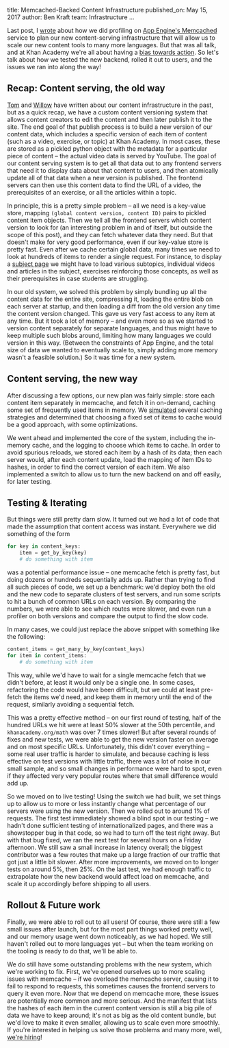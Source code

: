 title: Memcached-Backed Content Infrastructure
published_on: May 15, 2017
author: Ben Kraft
team: Infrastructure
...

Last post, I [wrote](/posts/memcached-profiling.htm) about how we did profiling on [App Engine's Memcached](https://cloud.google.com/appengine/docs/python/memcache/) service to plan our new content-serving infrastructure that will allow us to scale our new content tools to many more languages.  But that was all talk, and at Khan Academy we're all about having a [bias towards action](http://engineering.khanacademy.org/posts/engineering-principles.htm).  So let's talk about how we tested the new backend, rolled it out to users, and the issues we ran into along the way!

## Recap: Content serving, the old way

[Tom](http://www.arguingwithalgorithms.com/posts/14-01-03-content-store) and [Willow](/posts/evolving-our-content-infrastructure.htm) have written about our content infrastructure in the past, but as a quick recap, we have a custom content versioning system that allows content creators to edit the content and then later publish it to the site.  The end goal of that publish process is to build a new version of our content data, which includes a specific version of each item of content (such as a video, exercise, or topic) at Khan Academy.  In most cases, these are stored as a pickled python object with the metadata for a particular piece of content &ndash; the actual video data is served by YouTube.  The goal of our content serving system is to get all that data out to any frontend servers that need it to display data about that content to users, and then atomically update all of that data when a new version is published.  The frontend servers can then use this content data to find the URL of a video, the prerequisites of an exercise, or all the articles within a topic.

In principle, this is a pretty simple problem &ndash; all we need is a key-value store, mapping `(global content version, content ID)` pairs to pickled content item objects.  Then we tell all the frontend servers which content version to look for (an interesting problem in and of itself, but outside the scope of this post), and they can fetch whatever data they need.  But that doesn't make for very good performance, even if our key-value store is pretty fast.  Even after we cache certain global data, many times we need to look at hundreds of items to render a single request.  For instance, to display a [subject page](https://www.khanacademy.org/math/algebra-home) we might have to load various subtopics, individual videos and articles in the subject, exercises reinforcing those concepts, as well as their prerequisites in case students are struggling.

In our old system, we solved this problem by simply bundling up all the content data for the entire site, compressing it, loading the entire blob on each server at startup, and then loading a diff from the old version any time the content version changed.  This gave us very fast access to any item at any time.  But it took a lot of memory &ndash; and even more so as we started to version content separately for separate languages, and thus might have to keep multiple such blobs around, limiting how many languages we could version in this way.  (Between the constraints of App Engine, and the total size of data we wanted to eventually scale to, simply adding more memory wasn't a feasible solution.)  So it was time for a new system.

## Content serving, the new way

After discussing a few options, our new plan was fairly simple: store each content item separately in memcache, and fetch it in on-demand, caching some set of frequently used items in memory.  We [simulated](/posts/memcached-profiling.htm) several caching strategies and determined that choosing a fixed set of items to cache would be a good approach, with some optimizations.

We went ahead and implemented the core of the system, including the in-memory cache, and the logging to choose which items to cache.  In order to avoid spurious reloads, we stored each item by a hash of its data; then each server would, after each content update, load the mapping of item IDs to hashes, in order to find the correct version of each item.  We also implemented a switch to allow us to turn the new backend on and off easily, for later testing.

## Testing & Iterating

But things were still pretty darn slow.  It turned out we had a lot of code that made the assumption that content access was instant.  Everywhere we did something of the form
```py
for key in content_keys:
    item = get_by_key(key)
    # do something with item
```
was a potential performance issue &ndash; one memcache fetch is pretty fast, but doing dozens or hundreds sequentially adds up.  Rather than trying to find all such pieces of code, we set up a benchmark: we'd deploy both the old and the new code to separate clusters of test servers, and run some scripts to hit a bunch of common URLs on each version.  By comparing the numbers, we were able to see which routes were slower, and even run a profiler on both versions and compare the output to find the slow code.

In many cases, we could just replace the above snippet with something like the following:
```py
content_items = get_many_by_key(content_keys)
for item in content_items:
    # do something with item
```
This way, while we'd have to wait for a single memcache fetch that we didn't before, at least it would only be a single one.  In some cases, refactoring the code would have been difficult, but we could at least pre-fetch the items we'd need, and keep them in memory until the end of the request, similarly avoiding a sequential fetch.

This was a pretty effective method &ndash; on our first round of testing, half of the hundred URLs we hit were at least 50% slower at the 50th percentile, and `khanacademy.org/math` was over 7 times slower!  But after several rounds of fixes and new tests, we were able to get the new version faster on average and on most specific URLs.  Unfortunately, this didn't cover everything &ndash; some real user traffic is harder to simulate, and because caching is less effective on test versions with little traffic, there was a lot of noise in our small sample, and so small changes in performance were hard to spot, even if they affected very very popular routes where that small difference would add up.

So we moved on to live testing!  Using the switch we had built, we set things up to allow us to more or less instantly change what percentage of our servers were using the new version.  Then we rolled out to around 1% of requests.  The first test immediately showed a blind spot in our testing &ndash; we hadn't done sufficient testing of internationalized pages, and there was a showstopper bug in that code, so we had to turn off the test right away.  But with that bug fixed, we ran the next test for several hours on a Friday afternoon.  We still saw a small increase in latency overall; the biggest contributor was a few routes that make up a large fraction of our traffic that got just a little bit slower.  After more improvements, we moved on to longer tests on around 5%, then 25%.  On the last test, we had enough traffic to extrapolate how the new backend would affect load on memcache, and scale it up accordingly before shipping to all users.

## Rollout & Future work

Finally, we were able to roll out to all users!  Of course, there were still a few small issues after launch, but for the most part things worked pretty well, and our memory usage went down noticeably, as we had hoped.  We still haven't rolled out to more languages yet &ndash; but when the team working on the tooling is ready to do that, we'll be able to.

We do still have some outstanding problems with the new system, which we're working to fix.  First, we've opened ourselves up to more scaling issues with memcache &ndash; if we overload the memcache server, causing it to fail to respond to requests, this sometimes causes the frontend servers to query it even more.  Now that we depend on memcache more, these issues are potentially more common and more serious.  And the manifest that lists the hashes of each item in the current content version is still a big pile of data we have to keep around; it's not as big as the old content bundle, but we'd love to make it even smaller, allowing us to scale even more smoothly.  If you're interested in helping us solve those problems and many more, well, [we're hiring](https://www.khanacademy.org/careers)!
